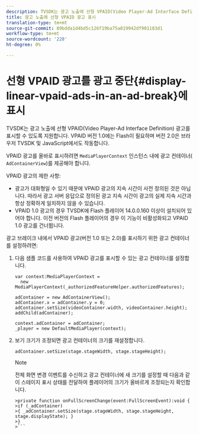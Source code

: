 ```yaml
---
description: TVSDK는 광고 노출에 선형 VPAID(Video Player-Ad Interface Definition) 광고를 표시할 수 있도록 지원합니다. VPAID 버전 1.0에는 Flash이 필요하며 버전 2.0은 브라우저 TVSDK 및 JavaScript에서도 작동합니다.
title: 광고 노출에 선형 VPAID 광고 표시
translation-type: tm+mt
source-git-commit: 89bdda1d4bd5c126f19ba75a819942df901183d1
workflow-type: tm+mt
source-wordcount: '228'
ht-degree: 0%

---
```



# 선형 VPAID 광고를 광고 중단{#display-linear-vpaid-ads-in-an-ad-break}에 표시

TVSDK는 광고 노출에 선형 VPAID(Video Player-Ad Interface Definition) 광고를 표시할 수 있도록 지원합니다. VPAID 버전 1.0에는 Flash이 필요하며 버전 2.0은 브라우저 TVSDK 및 JavaScript에서도 작동합니다.

VPAID 광고를 올바로 표시하려면 `MediaPlayerContext` 인스턴스 내에 광고 컨테이너( `AdContainerView`)를 제공해야 합니다.

VPAID 광고의 제한 사항:

* 광고가 대화형일 수 있기 때문에 VPAID 광고의 지속 시간이 사전 정의된 것은 아닙니다. 따라서 광고 서버 응답으로 정의된 광고 지속 시간이 광고의 실제 지속 시간과 항상 정확하게 일치하지 않을 수 있습니다.
* VPAID 1.0 광고의 경우 TVSDK에 Flash 플레이어 14.0.0.160 이상이 설치되어 있어야 합니다. 이전 버전의 Flash 플레이어의 경우 이 기능이 비활성화되고 VPAID 1.0 광고를 건너뜁니다.

광고 브레이크 내에서 VPAID 광고(버전 1.0 또는 2.0)를 표시하기 위한 광고 컨테이너를 설정하려면:

1. 다음 샘플 코드를 사용하여 VPAID 광고를 표시할 수 있는 광고 컨테이너를 설정합니다.

   ```
   var context:MediaPlayerContext =  
     new MediaPlayerContext(_authorizedFeatureHelper.authorizedFeatures); 
   
   adContainer = new AdContainerView(); 
   adContainer.x = adContainer.y = 0; 
   adContainer.setSize(videoContainer.width, videoContainer.height); 
   addChild(adContainer); 
   
   context.adContainer = adContainer; 
   _player = new DefaultMediaPlayer(context);
   ```

1. 보기 크기가 조정되면 광고 컨테이너의 크기를 재설정합니다.

   ```
   adContainer.setSize(stage.stageWidth, stage.stageHeight);
   ```

   >[!NOTE]
   >
   >전체 화면 변경 이벤트를 수신하고 광고 컨테이너에 새 크기를 설정할 때 다음과 같이 스테이지 표시 상태를 전달하여 플레이어의 크기가 올바르게 조정되는지 확인합니다.
   >
   >
   ```
   >private function onFullScreenChange(event:FullScreenEvent):void { 
   >if (_adContainer) 
   >{ _adContainer.setSize(stage.stageWidth, stage.stageHeight, stage.displayState); } 
   >}
   >```

